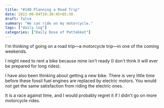 ```yaml
---
title: "#148 Planning a Road Trip"
date: 2022-06-04T19:30:45+05:30
draft: false
summary: "We can ride on my motorcycle."
tags: ["daily log"]
categories: ["Daily Dose of Pottekkat"]
---
```


I'm thinking of going on a road trip—a motorcycle trip—in one of the coming weekends.

I might need to rent a bike because mine isn't ready (I don't think it will ever be prepared for long rides).

I have also been thinking about getting a new bike. There is very little time before these fossil fuel engines are replaced by electric motors. You would not get the same satisfaction from riding the electric ones.

It is a race against time, and I would probably regret it if I didn't go on more motorcycle rides.
